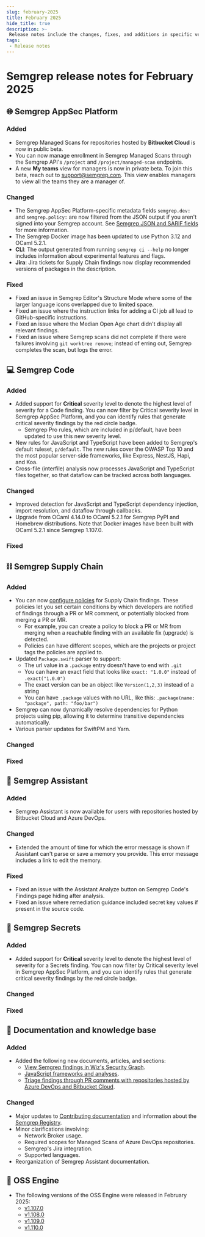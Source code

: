 ```yaml
---
slug: february-2025
title: February 2025
hide_title: true
description: >-
 Release notes include the changes, fixes, and additions in specific versions of Semgrep.
tags:
 - Release notes
---
```


# Semgrep release notes for February 2025

## 🌐 Semgrep AppSec Platform

### Added

- Semgrep Managed Scans for repositories hosted by **Bitbucket Cloud** is now in public beta.
- You can now manage enrollment in Semgrep Managed Scans through the Semgrep API's `/project` and `/project/managed-scan` endpoints.
- A new **My teams** view for managers is now in private beta. To join this beta, reach out to [<i class="fa-regular fa-envelope"></i> support@semgrep.com](mailto:support@semgrep.com). This view enables managers to view all the teams they are a manager of.
<!-- Clickable charts 19056 -->
    
### Changed

- The Semgrep AppSec Platform-specific metadata fields `semgrep.dev:` and `semgrep.policy:` are now filtered from the JSON output if you aren't signed into your Semgrep account. See [Semgrep JSON and SARIF fields](https://semgrep.dev/docs/semgrep-appsec-platform/json-and-sarif#json) for more information.
- The Semgrep Docker image has been updated to use Python 3.12 and OCaml 5.2.1.
- **CLI**: The output generated from running `semgrep ci --help` no longer includes information about experimental features and flags.
- **Jira**: Jira tickets for Supply Chain findings now display recommended versions of packages in the description.

### Fixed

- Fixed an issue in Semgrep Editor's Structure Mode where some of the larger language icons overlapped due to limited space.
- Fixed an issue where the instruction links for adding a CI job all lead to GitHub-specific instructions.
- Fixed an issue where the Median Open Age chart didn't display all relevant findings.
- Fixed an issue where Semgrep scans did not complete if there were failures involving `git worktree remove`; instead of erring out, Semgrep completes the scan, but logs the error.

## 💻 Semgrep Code

### Added

- Added support for **Critical** severity level to denote the highest level of severity for a Code finding. You can now filter by Critical severity level in Semgrep AppSec Platform, and you can identify rules that generate critical severity findings by the red circle <i class="fa-solid fa-circle"></i> badge. 
  - Semgrep Pro rules, which are included in p/default, have been updated to use this new severity level.
- New rules for JavaScript and TypeScript have been added to Semgrep's default ruleset, `p/default`. The new rules cover the OWASP Top 10 and the most popular server-side frameworks, like Express, NestJS, Hapi, and Koa.
-  Cross-file (interfile) analysis now processes JavaScript and TypeScript files together, so that dataflow can be tracked across both languages.

### Changed

- Improved detection for JavaScript and TypeScript dependency injection, import resolution, and dataflow through callbacks.
- Upgrade from OCaml 4.14.0 to OCaml 5.2.1 for Semgrep PyPI and Homebrew distributions. Note that Docker images have been built with OCaml 5.2.1 since Semgrep 1.107.0.

### Fixed

## ⛓️ Semgrep Supply Chain

### Added

- You can now [configure policies](/semgrep-supply-chain/policies) for Supply Chain findings. These policies let you set certain conditions by which developers are notified of findings through a PR or MR comment, or potentially blocked from merging a PR or MR.
    - For example, you can create a policy to block a PR or MR from merging when a reachable finding with an available fix (upgrade) is detected.
    - Policies can have different scopes, which are the projects or project tags the policies are applied to.
- Updated `Package.swift` parser to support:
  - The url value in a `.package` entry doesn't have to end with `.git`
  - You can have an exact field that looks like `exact: "1.0.0"` instead of `.exact("1.0.0")`
  - The exact version can be an object like `Version(1,2,3)` instead of a string
  - You can have `.package` values with no URL, like this: `.package(name: "package", path: "foo/bar")`
- Semgrep can now dynamically resolve dependencies for Python projects using pip, allowing it to determine transitive dependencies automatically. 
- Various parser updates for SwiftPM and Yarn.
      
### Changed

### Fixed

## 🤖 Semgrep Assistant

### Added

- Semgrep Assistant is now available for users with repositories hosted by Bitbucket Cloud and Azure DevOps.

### Changed

- Extended the amount of time for which the error message is shown if Assistant can't parse or save a memory you provide. This error message includes a link to edit the memory.

### Fixed

- Fixed an issue with the Assistant Analyze button on Semgrep Code's Findings page hiding after analysis.
- Fixed an issue where remediation guidance included secret key values if present in the source code.

## 🔐 Semgrep Secrets

### Added

- Added support for **Critical** severity level to denote the highest level of severity for a Secrets finding. You can now filter by Critical severity level in Semgrep AppSec Platform, and you can identify rules that generate critical severity findings by the red circle <i class="fa-solid fa-circle"></i> badge. 

### Changed

### Fixed

## 📝 Documentation and knowledge base

### Added

- Added the following new documents, articles, and sections:
    - [View Semgrep findings in Wiz's Security Graph](/semgrep-appsec-platform/wiz).
    - [JavaScript frameworks and analyses](/languages/javascript).
    - [Triage findings through PR comments with repositories hosted by Azure DevOps and Bitbucket Cloud](/semgrep-code/triage-remediation#triage-findings-through-pr-and-mr-comments).

### Changed

- Major updates to [Contributing documentation](/contributing/contributing) and information about the [Semgrep Registry](/semgrep-code/glossary#registry-semgrep-registry).
- Minor clarifications involving:
  - Network Broker usage.
  - Required scopes for Managed Scans of Azure DevOps repositories.
  - Semgrep's Jira integration.
  - Supported languages.
- Reorganization of Semgrep Assistant documentation.

## 🔧 OSS Engine

* The following versions of the OSS Engine were released in February 2025:
  * [<i class="fas fa-external-link fa-xs"></i>v1.107.0](https://github.com/semgrep/semgrep/releases/tag/v1.107.0)
  * [<i class="fas fa-external-link fa-xs"></i>v1.108.0](https://github.com/semgrep/semgrep/releases/tag/v1.108.0)
  * [<i class="fas fa-external-link fa-xs"></i>v1.109.0](https://github.com/semgrep/semgrep/releases/tag/v1.109.0)
  * [<i class="fas fa-external-link fa-xs"></i>v1.110.0](https://github.com/semgrep/semgrep/releases/tag/v1.110.0)
